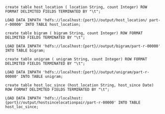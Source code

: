 `create table host_location ( location String, count Integer) ROW FORMAT DELIMITED FIELDS TERMINATED BY "\t";`

`LOAD DATA INPATH 'hdfs://localhost:{port}//output/host_location/ part-r-00000' INTO TABLE host_location;`

`create table bigram ( bigram String, count Integer) ROW FORMAT DELIMITED FIELDS TERMINATED BY "\t"; `

`LOAD DATA INPATH 'hdfs://localhost:{port}//output/bigram/part-r-00000' INTO TABLE bigram;`

`create table unigram ( unigram String, count Integer) ROW FORMAT DELIMITED FIELDS TERMINATED BY "\t";`

`LOAD DATA INPATH 'hdfs://localhost:{port}//output/unigram/part-r-00000' INTO TABLE unigram;`

`create table host_loc_since (host_location String, host_since Date) ROW FORMAT DELIMITED FIELDS TERMINATED BY "\t";`

`LOAD DATA INPATH 'hdfs://localhost:{port}//output/hostsincelocationpair/part-r-00000' INTO TABLE host_loc_since;`
